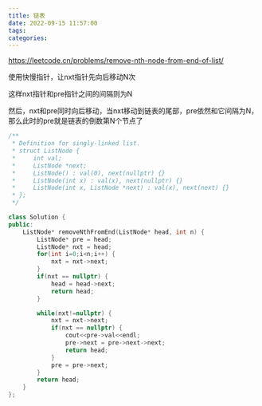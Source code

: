 ```yaml
---
title: 链表
date: 2022-09-15 11:57:00
tags: 
categories: 
---
```


https://leetcode.cn/problems/remove-nth-node-from-end-of-list/


使用快慢指针，让nxt指针先向后移动N次

这样nxt指针和pre指针之间的间隔则为N

然后，nxt和pre同时向后移动，当nxt移动到链表的尾部，pre依然和它间隔为N，那么此时的pre就是链表的倒数第N个节点了

```cpp
/**
 * Definition for singly-linked list.
 * struct ListNode {
 *     int val;
 *     ListNode *next;
 *     ListNode() : val(0), next(nullptr) {}
 *     ListNode(int x) : val(x), next(nullptr) {}
 *     ListNode(int x, ListNode *next) : val(x), next(next) {}
 * };
 */

class Solution {
public:
    ListNode* removeNthFromEnd(ListNode* head, int n) {
        ListNode* pre = head;
        ListNode* nxt = head;
        for(int i=0;i<n;i++) {
            nxt = nxt->next;
        }
        if(nxt == nullptr) {
            head = head->next;
            return head;
        }

        while(nxt!=nullptr) {
            nxt = nxt->next;
            if(nxt == nullptr) {
                cout<<pre->val<<endl;
                pre->next = pre->next->next;
                return head;                
            }
            pre = pre->next;
        }  
        return head;
    }
};
```

<!--more-->